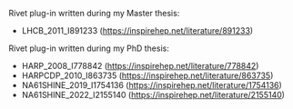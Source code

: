 Rivet plug-in written during my Master thesis:
* LHCB_2011_I891233 (https://inspirehep.net/literature/891233)

Rivet plug-in written during my PhD thesis:
* HARP_2008_I778842 (https://inspirehep.net/literature/778842)
* HARPCDP_2010_I863735 (https://inspirehep.net/literature/863735)
* NA61SHINE_2019_I1754136 (https://inspirehep.net/literature/1754136)
* NA61SHINE_2022_I2155140 (https://inspirehep.net/literature/2155140)
